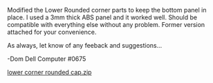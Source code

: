Modified the Lower Rounded corner parts to keep the bottom panel in place. I used a 3mm thick ABS panel and it worked well. Should be compatible with everything else without any problem.
Former version attached for your convenience.

As always, let know of any feeback and suggestions...

-Dom Dell Computer #0675



[lower corner rounded cap.zip](https://github.com/ddellant/DoomCube-2/files/9932078/lower.corner.rounded.cap.zip)
